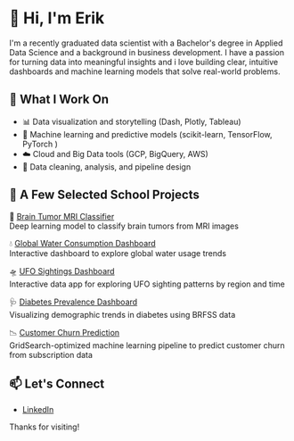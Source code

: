 # 👋 Hi, I'm Erik

I'm a recently graduated data scientist with a Bachelor's degree in Applied Data Science and a background in business development. I have a passion for turning data into meaningful insights and i love building clear, intuitive dashboards and machine learning models that solve real-world problems.

## 💼 What I Work On

- 📊 Data visualization and storytelling (Dash, Plotly, Tableau)
- 🤖 Machine learning and predictive models (scikit-learn, TensorFlow, PyTorch )
- ☁️ Cloud and Big Data tools (GCP, BigQuery, AWS)
- 🧹 Data cleaning, analysis, and pipeline design

## 🚀 A Few Selected School Projects

🔬 [Brain Tumor MRI Classifier](https://github.com/wiederstrom/brain-mri-classification)\
Deep learning model to classify brain tumors from MRI images

💧 [Global Water Consumption Dashboard](https://github.com/wiederstrom/water_consumption)\
Interactive dashboard to explore global water usage trends

🛸 [UFO Sightings Dashboard](https://github.com/wiederstrom/UFO)\
Interactive data app for exploring UFO sighting patterns by region and time

🩺 [Diabetes Prevalence Dashboard](https://github.com/wiederstrom/Diabetes-Dashboard)\
Visualizing demographic trends in diabetes using BRFSS data

📉 [Customer Churn Prediction](https://github.com/wiederstrom/customer-churn-prediction)\
GridSearch-optimized machine learning pipeline to predict customer churn from subscription data

## 📫 Let's Connect

- [LinkedIn](https://linkedin.com/in/wiederstrom)



Thanks for visiting!

